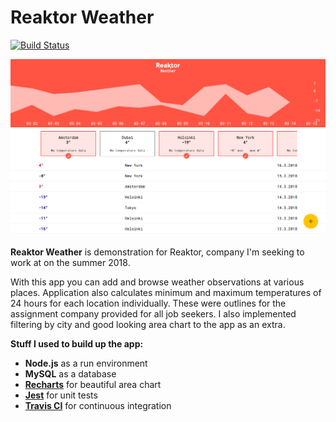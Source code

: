 # Reaktor Weather
[![Build Status](https://travis-ci.org/petja/reaktor-weather.svg?branch=master)](https://travis-ci.org/petja/reaktor-weather)

![Screenshot](screenshot.png)

**Reaktor Weather** is demonstration for Reaktor, company I'm seeking to work at on the summer 2018.

With this app you can add and browse weather observations at various places. Application also calculates minimum and maximum temperatures of 24 hours for each location individually. These were outlines for the assignment company provided for all job seekers. I also implemented filtering by city and good looking area chart to the app as an extra.

**Stuff I used to build up the app:**

* **Node.js** as a run environment
* **MySQL** as a database
* **[Recharts](http://recharts.org)** for beautiful area chart
* **[Jest](https://facebook.github.io/jest/)** for unit tests
* **[Travis CI](https://travis-ci.org/petja/reaktor-weather)** for continuous integration
